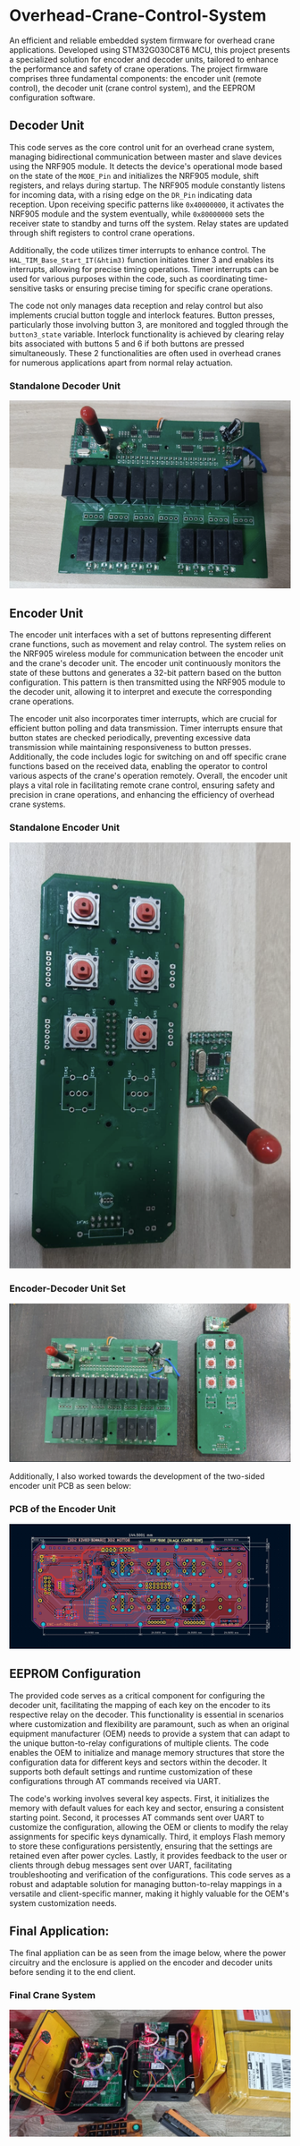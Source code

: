 # Overhead-Crane-Control-System
An efficient and reliable embedded system firmware for overhead crane applications. Developed using STM32G030C8T6 MCU, this project presents a specialized solution for encoder and decoder units, tailored to enhance the performance and safety of crane operations. The project firmware comprises three fundamental components: the encoder unit (remote control), the decoder unit (crane control system), and the EEPROM configuration software.

## Decoder Unit

This code serves as the core control unit for an overhead crane system, managing bidirectional communication between master and slave devices using the NRF905 module. It detects the device's operational mode based on the state of the `MODE_Pin` and initializes the NRF905 module, shift registers, and relays during startup. The NRF905 module constantly listens for incoming data, with a rising edge on the `DR_Pin` indicating data reception. Upon receiving specific patterns like `0x40000000`, it activates the NRF905 module and the system eventually, while `0x80000000` sets the receiver state to standby and turns off the system. Relay states are updated through shift registers to control crane operations.

Additionally, the code utilizes timer interrupts to enhance control. The `HAL_TIM_Base_Start_IT(&htim3)` function initiates timer 3 and enables its interrupts, allowing for precise timing operations. Timer interrupts can be used for various purposes within the code, such as coordinating time-sensitive tasks or ensuring precise timing for specific crane operations.

The code not only manages data reception and relay control but also implements crucial button toggle and interlock features. Button presses, particularly those involving button 3, are monitored and toggled through the `button3_state` variable. Interlock functionality is achieved by clearing relay bits associated with buttons 5 and 6 if both buttons are pressed simultaneously. These 2 functionalities are often used in overhead cranes for numerous applications apart from normal relay actuation.

### Standalone Decoder Unit
![Standalone Decoder Unit](images/image2.png)

## Encoder Unit

The encoder unit interfaces with a set of buttons representing different crane functions, such as movement and relay control. The system relies on the NRF905 wireless module for communication between the encoder unit and the crane's decoder unit. The encoder unit continuously monitors the state of these buttons and generates a 32-bit pattern based on the button configuration. This pattern is then transmitted using the NRF905 module to the decoder unit, allowing it to interpret and execute the corresponding crane operations.

The encoder unit also incorporates timer interrupts, which are crucial for efficient button polling and data transmission. Timer interrupts ensure that button states are checked periodically, preventing excessive data transmission while maintaining responsiveness to button presses. Additionally, the code includes logic for switching on and off specific crane functions based on the received data, enabling the operator to control various aspects of the crane's operation remotely. Overall, the encoder unit plays a vital role in facilitating remote crane control, ensuring safety and precision in crane operations, and enhancing the efficiency of overhead crane systems.

### Standalone Encoder Unit
![Standalone Encoder Unit](images/image1.png)

### Encoder-Decoder Unit Set
![Encoder-Decoder Unit Set](images/image7.png)

Additionally, I also worked towards the development of the two-sided encoder unit PCB as seen below: 

### PCB of the Encoder Unit
![PCB of the Encoder Unit](images/image5.png)


## EEPROM Configuration

The provided code serves as a critical component for configuring the decoder unit, facilitating the mapping of each key on the encoder to its respective relay on the decoder. This functionality is essential in scenarios where customization and flexibility are paramount, such as when an original equipment manufacturer (OEM) needs to provide a system that can adapt to the unique button-to-relay configurations of multiple clients. The code enables the OEM to initialize and manage memory structures that store the configuration data for different keys and sectors within the decoder. It supports both default settings and runtime customization of these configurations through AT commands received via UART.

The code's working involves several key aspects. First, it initializes the memory with default values for each key and sector, ensuring a consistent starting point. Second, it processes AT commands sent over UART to customize the configuration, allowing the OEM or clients to modify the relay assignments for specific keys dynamically. Third, it employs Flash memory to store these configurations persistently, ensuring that the settings are retained even after power cycles. Lastly, it provides feedback to the user or clients through debug messages sent over UART, facilitating troubleshooting and verification of the configurations. This code serves as a robust and adaptable solution for managing button-to-relay mappings in a versatile and client-specific manner, making it highly valuable for the OEM's system customization needs.

## Final Application:

The final appliation can be as seen from the image below, where the power circuitry and the enclosure is applied on the encoder and decoder units before sending it to the end client.

### Final Crane System
![Final Crane System](images/image9.jpeg)
